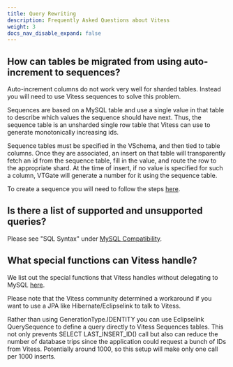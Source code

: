 ```yaml
---
title: Query Rewriting
description: Frequently Asked Questions about Vitess
weight: 3
docs_nav_disable_expand: false
---
```


## How can tables be migrated from using auto-increment to sequences?

Auto-increment columns do not work very well for sharded tables. Instead you will need to use Vitess sequences to solve this problem. 

Sequences are based on a MySQL table and use a single value in that table to describe which values the sequence should have next. Thus, the sequence table is an unsharded single row table that Vitess can use to generate monotonically increasing ids. 

Sequence tables must be specified in the VSchema, and then tied to table columns. Once they are associated, an insert on that table will transparently fetch an id from the sequence table, fill in the value, and route the row to the appropriate shard. At the time of insert, if no value is specified for such a column, VTGate will generate a number for it using the sequence table.

To create a sequence you will need to follow the steps [here](https://vitess.io/docs/reference/features/vitess-sequences/#creating-a-sequence).

## Is there a list of supported and unsupported queries?

Please see "SQL Syntax" under [MySQL Compatibility](https://vitess.io/docs/reference/compatibility/mysql-compatibility/).

## What special functions can Vitess handle?

We list out the special functions that Vitess handles without delegating to MySQL [here](https://vitess.io/docs/concepts/query-rewriting/#special-functions).

Please note that the Vitess community determined a workaround if you want to use a JPA like Hibernate/Eclipselink to talk to Vitess.  

Rather than using GenerationType.IDENTITY you can use Eclipselink QuerySequence to define a query directly to Vitess Sequences tables. This not only prevents SELECT LAST_INSERT_ID() call but also can reduce the number of database trips since the application could request a bunch of IDs from Vitess. Potentially around 1000, so this setup will make only one call per 1000 inserts.